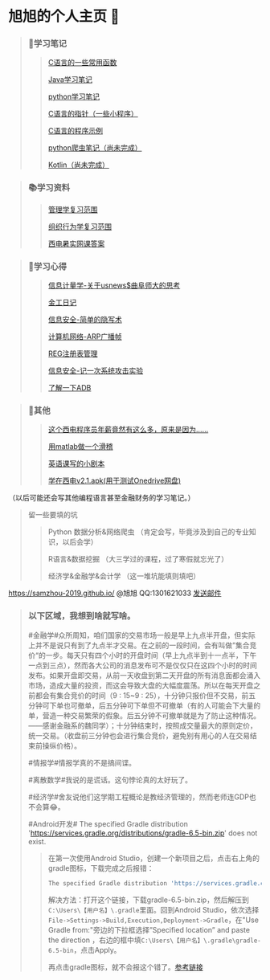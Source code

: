 # 旭旭的个人主页 🏡

> ### 📝学习笔记
>
> > [C语言的一些常用函数](website_C/C_functions.md)
> >
> > [Java学习笔记](website_java/java.md)
> >
> > [python学习笔记](website_python/Python.md)
> >
> > [C语言的指针（一些小程序）](website_C/C_pointer.md)
> >
> > [C语言的程序示例](website_C/C_program.md)
> >
> > [python爬虫笔记（尚未完成）](website_python/PySpider.md)
> >
> > [Kotlin（尚未完成）](website_java/Kotlin.md)

> ### 📚学习资料
>
> > [管理学复习范围](webpage_management/management.htm)
> >
> > [组织行为学复习范围](webpage_management/Organizational_Behavior.htm)
> >
> > [西电暑实网课答案](webpage_shushi_2019/shushi_2019.html)

> ### 📌学习心得
>
> > [信息计量学-关于usnews\$曲阜师大的思考](website_informetrics/usnews.md)
> >
> > [金工日记](website_metalwork/metalwork.html)
> >
> > [信息安全-简单的隐写术](website_security/steganography.md)
> >
> > [计算机网络-ARP广播帧](website_security/ARP.md)
> >
> > [REG注册表管理](website_security/REG.md)
> >
> > [信息安全-记一次系统攻击实验](website_security/attackXP.md)
> >
> > [了解一下ADB](website_java/What'sADB.md)

> ### 📁其他
>
> > [这个西电程序员年薪竟然有这么多，原来是因为……](ruanwen/ruanwen.html)
> >
> > [用matlab做一个滑稽](website_matlab/huaji.md)
> >
> > [英语课写的小剧本](website_english/English_Script.md)
> >
> > [学在西电v2.1.apk(用于测试Onedrive网盘)](https://stuxidianeducn-my.sharepoint.com/:u:/g/personal/zxzhou_stu_xidian_edu_cn/Ebyi6rBX50tNik_DiuQdzz4BKDobr1GEL8mlpKcBYsbhFA?e=SNLKoc)

（以后可能还会写其他编程语言甚至金融财务的学习笔记。）

> 留一些要填的坑
>
> > Python 数据分析&网络爬虫
> > （肯定会写，毕竟涉及到自己的专业知识，以后会学）
> >
> > R语言&数据挖掘
> > （大三学过的课程，过了寒假就忘光了）
> >
> > 经济学&金融学&会计学
> > （这一堆坑能填则填吧）

https://samzhou-2019.github.io/ @旭旭 QQ:1301621033  [发送邮件](mailto:zhouzexu2010@sina.cn?cc=zxzhou@stu.xidian.edu.cn&subject=About%20samzhou-2019.github.io)

<script>
document.write(Date());
</script>
> ### 以下区域，我想到啥就写啥。
>
> \#金融学\#众所周知，咱们国家的交易市场一般是早上九点半开盘，但实际上并不是说只有到了九点半才交易。在之前的一段时间，会有叫做”集合竞价“的一步。每天只有四个小时的开盘时间（早上九点半到十一点半，下午一点到三点），然而各大公司的消息发布可不是仅仅只在这四个小时的时间发布。如果开盘即交易，从前一天收盘到第二天开盘的所有消息面都会涌入市场，造成大量的投资，而这会导致大盘的大幅度震荡。所以在每天开盘之前都会有集合竞价的时间（9 : 15\~9 : 25），十分钟只报价但不交易，前五分钟可下单也可撤单，后五分钟可下单但不可撤单（有的人可能会下大量的单，营造一种交易繁荣的假象。后五分钟不可撤单就是为了防止这种情况。——感谢金融系的魏同学）；十分钟结束时，按照成交量最大的原则定价，统一交易。（收盘前三分钟也会进行集合竞价，避免别有用心的人在交易结束前操纵价格）。
>
> \#情报学\#情报学真的不是搞间谍。
>
> \#离散数学\#我说的是谎话。这句悖论真的太好玩了。
>
> \#经济学\#舍友说他们这学期工程概论是教经济管理的，然而老师连GDP也不会算😂。
>
> \#Android开发\# The specified Gradle distribution 'https://services.gradle.org/distributions/gradle-6.5-bin.zip' does not exist.
>
> > 在第一次使用Android Studio，创建一个新项目之后，点击右上角的gradle图标，下载完成之后报错：
> >
> > ```bash
> > The specified Gradle distribution 'https://services.gradle.org/distributions/gradle-6.5-bin.zip' does not exist.
> > ```
> >
> > 解决方法：打开这个链接，下载gradle-6.5-bin.zip，然后解压到`C:\Users\【用户名】\.gradle`里面。回到Android Studio，依次选择`File->Settings->Build,Execution,Deployment->Gradle`，在"Use Gradle from:"旁边的下拉框选择”Specified location” and paste the direction ，右边的框中填`C:\Users\【用户名】\.gradle\gradle-6.5-bin`，点击Apply。
> >
> > 再点击gradle图标，就不会报这个错了。[参考链接](https://stackoverflow.com/questions/56161984/the-specified-gradle-distribution-https-services-gradle-org-distributions-gra)